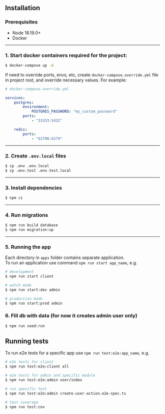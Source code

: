 ## Installation

### Prerequisites
 - Node 18.19.0+
 - Docker

----------------


### 1. Start docker containers required for the project: 
```bash
$ docker-compose up -d
```

If need to override ports, envs, etc, create `docker-compose.override.yml` file in project root, 
and override necessary values. For example:

```yaml
# docker-compose.override.yml

services:
    postgres:
        environment:
            POSTGRES_PASSWORD: "my_custom_password"
        ports:
            - "33333:5432"

    redis:
        ports:
            - "63790:6379"
```

----------------


### 2. Create `.env.local` files
```bash
$ cp .env .env.local
$ cp .env.test .env.test.local
```

----------------


### 3. Install dependencies
```bash
$ npm ci
```

----------------

### 4. Run migrations
```bash
$ npm run build database
$ npm run migration:up
```

----------------


### 5. Running the app
Each directory in `apps` folder contains separate application.  
To run an application use command `npm run start app_name`, e.g.

```bash
# development
$ npm run start client

# watch mode
$ npm run start:dev admin

# production mode
$ npm run start:prod admin
```

### 6. Fill db with data (for now it creates admin user only)
```bash
$ npm run seed:run
```

## Running tests
To run e2e tests for a specific app use `npm run test:e2e:app_name`, e.g.
```bash
# e2e tests for client
$ npm run test:e2e:client all

# e2e tests for admin and specific module
$ npm run test:e2e:admin user/index

# run specific test
$ npm run test:e2e:admin create-user-action.e2e-spec.ts

# test coverage
$ npm run test:cov
```
